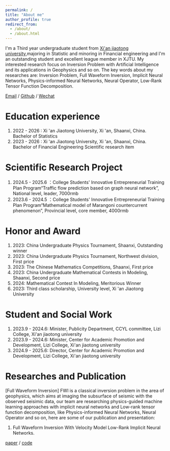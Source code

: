 ```yaml
---
permalink: /
title: "About me"
author_profile: true
redirect_from: 
  - /about/
  - /about.html
---
```


I'm a Third year undergraduate student from [Xi'an jiaotong university](https://www.xjtu.edu.cn/),majoring in Statistic and minoring in Financial engineering and I'm an outstanding student and excellent league member in XJTU. My interested research focus on Inversion Problem with Artificial Intelligence and its applications in Geophysics and so on. The key words about my researches are: Inversion Problem, Full Waveform Inversion, Implicit Neural Networks, Physics-informed Neural Networks, Neural Operator, Low-Rank Tensor Function Decomposition.

[Email](mailto:ruihua.chen@stu.xjtu.edu.cn) / [Github](https://github.com/CozyHUA) / [Wechat](../images/whchat.jpg)

Education experience
======
1. 2022 - 2026 : Xi 'an Jiaotong University, Xi 'an, Shaanxi, China. Bachelor of Statistics
2. 2023 - 2026 : Xi 'an Jiaotong University, Xi 'an, Shaanxi, China. Bachelor of Financial Engineering
Scientific research item

Scientific Research Project
======
1. 2024.5 - 2025.6 ：College Students' Innovative Entrepreneurial Training Plan Program“Traffic flow prediction based on graph neural network”, National level, leader, 7000rmb
2. 2023.6 - 2024.5 ：College Students' Innovative Entrepreneurial Training Plan Program“Mathematical model of Marangoni countercurrent phenomenon”, Provincial level, core member, 4000rmb

Honor and Award
======
1. 2023: China Undergraduate Physics Tournament, Shaanxi, Outstanding winner
2. 2023: China Undergraduate Physics Tournament, Northwest division, First price
3. 2023: The Chinese Mathematics Competitions, Shaanxi, First price
4. 2023: China Undergraduate Mathematical Contests in Modeling, Shaanxi, Second price
5. 2024: Mathematical Contest In Modeling, Meritorious Winner
6. 2023: Third class scholarship, University level, Xi 'an Jiaotong University

Student and Social Work
======
1. 2023.9 - 2024.6: Minister, Publicity Department, CCYL committee, Lizi College, Xi'an jiaotong university
2. 2023.9 - 2024.6: Minister, Center for Academic Promotion and Development, Lizi College, Xi'an jiaotong university
3. 2024.9 - 2025.6: Director, Center for Academic Promotion and Development, Lizi College, Xi'an jiaotong university

Researches and Publication
======
[Full Waveform Inversion] FWI is a classical inversion problem in the area of geophysics, which aims at imaging the subsurface of seismic with the observed seisimic data, our team are researching physics-guided machine learning approaches with implicit neural networks and Low-rank tensor function decomposition, like Physics-informed Neural Networks, Neural Operator and so on, here are some of our publication and presentation:
1. Full Waveform Inversion With Velocity Model Low-Rank Implicit Neural Networks.

[paper](mailto:ruihua.chen@stu.xjtu.edu.cn) / [code](https://github.com/CozyHUA) 

